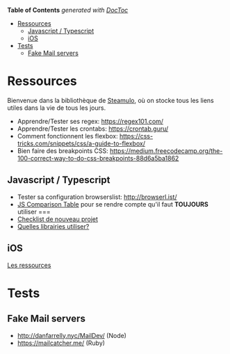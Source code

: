 <!-- START doctoc generated TOC please keep comment here to allow auto update -->
<!-- DON'T EDIT THIS SECTION, INSTEAD RE-RUN doctoc TO UPDATE -->
**Table of Contents**  *generated with [DocToc](https://github.com/thlorenz/doctoc)*

- [Ressources](#ressources)
  - [Javascript / Typescript](#javascript--typescript)
  - [iOS](#ios)
- [Tests](#tests)
  - [Fake Mail servers](#fake-mail-servers)

<!-- END doctoc generated TOC please keep comment here to allow auto update -->

# Ressources
Bienvenue dans la bibliothèque de [Steamulo](http://www.steamulo.com/), où on stocke tous les liens utiles dans la vie de tous les jours.
* Apprendre/Tester ses regex: https://regex101.com/
* Apprendre/Tester les crontabs: https://crontab.guru/
* Comment fonctionnent les flexbox: https://css-tricks.com/snippets/css/a-guide-to-flexbox/
* Bien faire des breakpoints CSS: https://medium.freecodecamp.org/the-100-correct-way-to-do-css-breakpoints-88d6a5ba1862

## Javascript / Typescript

* Tester sa configuration browserslist: http://browserl.ist/
* [JS Comparison Table](https://dorey.github.io/JavaScript-Equality-Table/) pour se rendre compte qu'il faut **TOUJOURS** utiliser ===
* [Checklist de nouveau projet](https://github.com/STEAMULO/resources/blob/master/javascript-checklist-nouveau-projet.md)
* [Quelles librairies utiliser?](https://github.com/STEAMULO/resources/blob/master/javascript-les-libs.md)

## iOS

[Les ressources](https://github.com/STEAMULO/resources/blob/master/iOS/resources-iOS.md)

# Tests
## Fake Mail servers
- http://danfarrelly.nyc/MailDev/ (Node)
- https://mailcatcher.me/ (Ruby)
